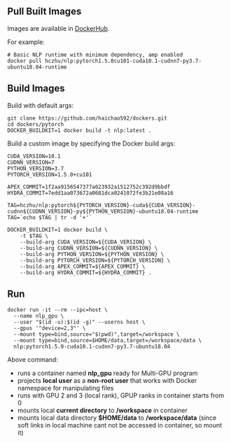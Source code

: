 

## Pull Built Images

Images are available in [DockerHub](https://hub.docker.com/u/hczhu/).

For example:
```
# Basic NLP runtime with minimum dependency, amp enabled
docker pull hczhu/nlp:pytorch1.5.0cu101-cuda10.1-cudnn7-py3.7-ubuntu18.04-runtime
```
## Build Images
Build with default args:
```
git clone https://github.com/haichao592/dockers.git
cd dockers/pytorch
DOCKER_BUILDKIT=1 docker build -t nlp:latest .
```

Build a custom image by specifying the Docker build args:
```
CUDA_VERSION=10.1
CUDNN_VERSION=7
PYTHON_VERSION=3.7
PYTORCH_VERSION=1.5.0+cu101

APEX_COMMIT=1f2aa9156547377a023932a1512752c392d9bbdf
HYDRA_COMMIT=7edd1aa073672a0681dca0241072fe3b21e08a16

TAG=hczhu/nlp:pytorch${PYTORCH_VERSION}-cuda${CUDA_VERSION}-cudnn${CUDNN_VERSION}-py${PYTHON_VERSION}-ubuntu18.04-runtime
TAG=`echo $TAG | tr -d '+'`

DOCKER_BUILDKIT=1 docker build \
    -t $TAG \
    --build-arg CUDA_VERSION=${CUDA_VERSION} \
    --build-arg CUDNN_VERSION=${CUDNN_VERSION} \
    --build-arg PYTHON_VERSION=${PYTHON_VERSION} \
    --build-arg PYTORCH_VERSION=${PYTORCH_VERSION} \
    --build-arg APEX_COMMIT=${APEX_COMMIT} \
    --build-arg HYDRA_COMMIT=${HYDRA_COMMIT} .
```

## Run

```
docker run -it --rm --ipc=host \
  --name nlp_gpu \
  --user "$(id -u):$(id -g)" --userns host \ 
  --gpus '"device=2,3"' \
  --mount type=bind,source="$(pwd)",target=/workspace \
  --mount type=bind,source=$HOME/data,target=/workspace/data \
  nlp:pytorch1.5.0-cuda10.1-cudnn7-py3.7-ubuntu18.04
```
Above command:
 - runs a container named **nlp_gpu** ready for Multi-GPU program
 - projects **local user** as a **non-root user** that works with Docker namespace for manipulating files
 - runs with GPU 2 and 3 (local rank), GPUP ranks in container starts from 0
 - mounts local **current directory** to **/workspace** in container
 - mounts local data directory **$HOME/data** to **/workspace/data** (since soft links in local machine cant not be accessed in container, so mount it)
